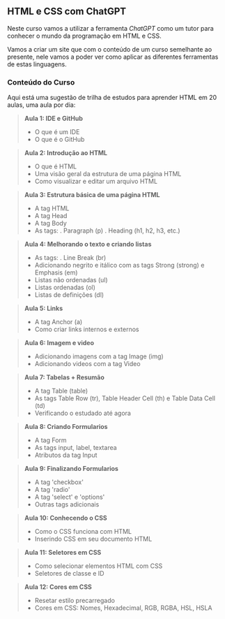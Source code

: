 ## HTML e CSS com ChatGPT

Neste curso  vamos a utilizar a ferramenta *ChatGPT* como um tutor para conhecer o mundo da programação em HTML e CSS. 

Vamos a criar um site que com o conteúdo de um curso semelhante ao presente, nele vamos a poder ver como aplicar as diferentes ferramentas de estas linguagens. 

### Conteúdo do Curso

Aqui está uma sugestão de trilha de estudos para aprender HTML em 20 aulas, uma aula por dia:

>**Aula 1: IDE e GitHub**
>
>- O que é um IDE
>- O que é o GitHub

>**Aula 2: Introdução ao HTML**
>
>- O que é HTML
>- Uma visão geral da estrutura de uma página HTML
>- Como visualizar e editar um arquivo HTML

>**Aula 3: Estrutura básica de uma página HTML**
>
>- A tag HTML
>- A tag Head
>- A tag Body
>- As tags:
>       . Paragraph (p)
>       . Heading (h1, h2, h3, etc.)

>**Aula 4: Melhorando o texto e criando listas**
>
>- As tags:
>       . Line Break (br)
>- Adicionando negrito e itálico com as tags Strong (strong) e Emphasis (em)
>- Listas não ordenadas (ul)
>- Listas ordenadas (ol)
>- Listas de definições (dl)

>**Aula 5: Links**
>
>- A tag Anchor (a)
>- Como criar links internos e externos

>**Aula 6: Imagem e video**
>
>- Adicionando imagens com a tag Image (img)
>- Adicionando videos com a tag Video

>**Aula 7: Tabelas + Resumão**
>
>- A tag Table (table)
>- As tags Table Row (tr), Table Header Cell (th) e Table Data Cell (td)
>- Verificando o estudado até agora

>**Aula 8: Criando Formularios**
>
>- A tag Form
>- As tags input, label, textarea
>- Atributos da tag Input

> **Aula 9: Finalizando Formularios**
>
>- A tag 'checkbox'
>- A tag 'radio'
>- A tag 'select' e 'options'
>- Outras tags adicionais

> **Aula 10: Conhecendo o CSS**
>
>- Como o CSS funciona com HTML
>- Inserindo CSS em seu documento HTML

> **Aula 11: Seletores em CSS**
>
>- Como selecionar elementos HTML com CSS
>- Seletores de classe e ID

> **Aula 12: Cores em CSS**
>
>- Resetar estilo precarregado
>- Cores em CSS: Nomes, Hexadecimal, RGB, RGBA, HSL, HSLA
